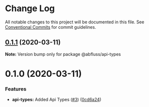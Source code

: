 # Change Log

All notable changes to this project will be documented in this file.
See [Conventional Commits](https://conventionalcommits.org) for commit guidelines.

## [0.1.1](https://github.com/abfluss/abfluss/compare/v0.1.0...v0.1.1) (2020-03-11)

**Note:** Version bump only for package @abfluss/api-types





# 0.1.0 (2020-03-11)


### Features

* **api-types:** Added Api Types ([#3](https://github.com/abfluss/abfluss/issues/3)) ([0cd6a24](https://github.com/abfluss/abfluss/commit/0cd6a24386f602c6b27a61f26b9d94dff99d554e))
